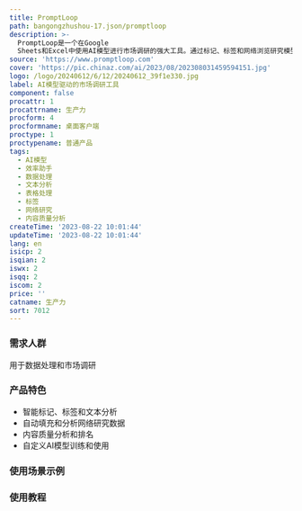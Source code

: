 ```yaml
---
title: PromptLoop
path: bangongzhushou-17.json/promptloop
description: >-
  PromptLoop是一个在Google
  Sheets和Excel中使用AI模型进行市场调研的强大工具。通过标记、标签和网络浏览研究模型，提升数据处理和文本分析的效率。
source: 'https://www.promptloop.com'
cover: 'https://pic.chinaz.com/ai/2023/08/202308031459594151.jpg'
logo: /logo/20240612/6/12/20240612_39f1e330.jpg
label: AI模型驱动的市场调研工具
component: false
procattr: 1
procattrname: 生产力
procform: 4
procformname: 桌面客户端
proctype: 1
proctypename: 普通产品
tags:
  - AI模型
  - 效率助手
  - 数据处理
  - 文本分析
  - 表格处理
  - 标签
  - 网络研究
  - 内容质量分析
createTime: '2023-08-22 10:01:44'
updateTime: '2023-08-22 10:01:44'
lang: en
isicp: 2
isqian: 2
iswx: 2
isqq: 2
iscom: 2
price: ''
catname: 生产力
sort: 7012
---
```




### 需求人群
用于数据处理和市场调研

### 产品特色
- 智能标记、标签和文本分析
- 自动填充和分析网络研究数据
- 内容质量分析和排名
- 自定义AI模型训练和使用

### 使用场景示例


### 使用教程


  
